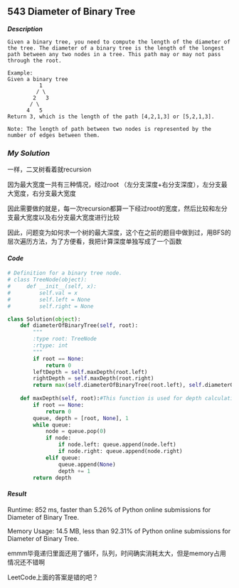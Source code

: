 ## 543 Diameter of Binary Tree

***Description***

```
Given a binary tree, you need to compute the length of the diameter of the tree. The diameter of a binary tree is the length of the longest path between any two nodes in a tree. This path may or may not pass through the root.

Example:
Given a binary tree
          1
         / \
        2   3
       / \     
      4   5    
Return 3, which is the length of the path [4,2,1,3] or [5,2,1,3].

Note: The length of path between two nodes is represented by the number of edges between them.
```



### *My Solution*

一样，二叉树看着就recursion

因为最大宽度一共有三种情况，经过root （左分支深度+右分支深度），左分支最大宽度，右分支最大宽度

因此需要做的就是，每一次recursion都算一下经过root的宽度，然后比较和左分支最大宽度以及右分支最大宽度进行比较

因此，问题变为如何求一个树的最大深度，这个在之前的题目中做到过，用BFS的层次遍历方法，为了方便看，我把计算深度单独写成了一个函数



#### *Code*

```python
# Definition for a binary tree node.
# class TreeNode(object):
#     def __init__(self, x):
#         self.val = x
#         self.left = None
#         self.right = None

class Solution(object):
    def diameterOfBinaryTree(self, root):
        """
        :type root: TreeNode
        :rtype: int
        """
        if root == None:
            return 0
        leftDepth = self.maxDepth(root.left)
        rightDepth = self.maxDepth(root.right)
        return max(self.diameterOfBinaryTree(root.left), self.diameterOfBinaryTree(root.right), leftDepth+rightDepth)
        
    def maxDepth(self, root):#This function is used for depth calculation
        if root == None:
            return 0
        queue, depth = [root, None], 1
        while queue:
            node = queue.pop(0)
            if node:
                if node.left: queue.append(node.left)
                if node.right: queue.append(node.right)
            elif queue:
                queue.append(None)
                depth += 1
        return depth
```

#### *Result*

Runtime: 852 ms, faster than 5.26% of Python online submissions for Diameter of Binary Tree.

Memory Usage: 14.5 MB, less than 92.31% of Python online submissions for Diameter of Binary Tree.



emmm毕竟递归里面还用了循环，队列，时间确实消耗太大，但是memory占用情况还不错啊



LeetCode上面的答案是错的吧？
